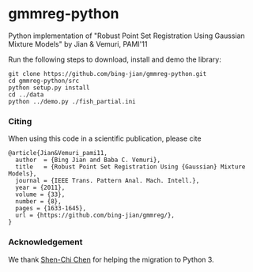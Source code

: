 # gmmreg-python
Python implementation of "Robust Point Set Registration Using Gaussian Mixture Models" by Jian &amp; Vemuri, PAMI'11

Run the following steps to download, install and demo the library:
  ```Shell
  git clone https://github.com/bing-jian/gmmreg-python.git
  cd gmmreg-python/src
  python setup.py install
  cd ../data
  python ../demo.py ./fish_partial.ini
  ```
### Citing

When using this code in a scientific publication, please cite 
```
@article{Jian&Vemuri_pami11,
  author  = {Bing Jian and Baba C. Vemuri},
  title   = {Robust Point Set Registration Using {Gaussian} Mixture Models},
  journal = {IEEE Trans. Pattern Anal. Mach. Intell.},
  year = {2011},
  volume = {33},
  number = {8},
  pages = {1633-1645},
  url = {https://github.com/bing-jian/gmmreg/},
}
```

### Acknowledgement

We thank [Shen-Chi Chen](https://github.com/schen119) for helping the migration to Python 3.
